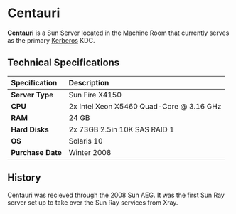 # Centauri

**Centauri** is a Sun Server located in the Machine Room that currently serves as the primary [Kerberos](../../technologies/authentication/kerberos.md) KDC.

## Technical Specifications

| **Specification** | Description |
| :--- | :--- |
| **Server Type** | Sun Fire X4150 |
| **CPU** | 2x Intel Xeon X5460 Quad-Core @ 3.16 GHz |
| **RAM** | 24 GB |
| **Hard Disks** | 2x 73GB 2.5in 10K SAS RAID 1 |
| **OS** | Solaris 10 |
| **Purchase Date** | Winter 2008 |

## History

Centauri was recieved through the 2008 Sun AEG. It was the first Sun Ray server set up to take over the Sun Ray services from Xray.

